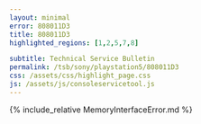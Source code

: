 ```yaml
---
layout: minimal
error: 808011D3
title: 808011D3
highlighted_regions: [1,2,5,7,8]

subtitle: Technical Service Bulletin
permalink: /tsb/sony/playstation5/808011D3
css: /assets/css/highlight_page.css
js: /assets/js/consoleservicetool.js
---
```


{% include_relative MemoryInterfaceError.md %}
